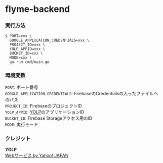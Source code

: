 # flyme-backend

### 実行方法

```
$ PORT=xxx \
  GOOGLE_APPLICATION_CREDENTIALS=xxx \
  PROJECT_ID=xxx \
  YOLP_APPID=xxx \
  BUCKET_ID=xxx \
  MODE=xxx \
  go run cmd/main.go
```

### 環境変数

`PORT`: ポート番号<br>
`GOOGLE_APPLICATION_CREDENTIALS`: FirebaseのCredentialsの入ったファイルへのパス<br>
`PROJECT_ID`: FirebaseのプロジェクトID<br>
`YOLP_APPID`: [YOLP](https://developer.yahoo.co.jp/webapi/map/)のアプリケーションID<br>
`BUCKET_ID`: Firebase Storageアクセス用のID<br>
`MODE`: 実行モード

### クレジット

**YOLP**<br>
[Webサービス by Yahoo! JAPAN](https://developer.yahoo.co.jp/sitemap/)
